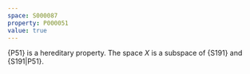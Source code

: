 ```yaml
---
space: S000087
property: P000051
value: true
---
```


{P51} is a hereditary property. The space $X$ is a subspace of {S191} and {S191|P51}.
